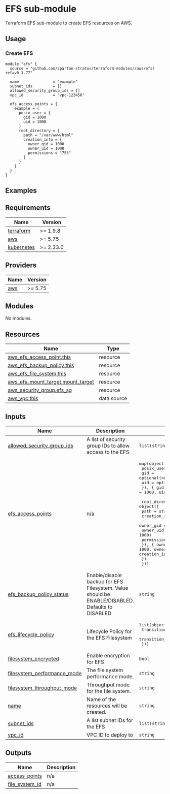 # EFS sub-module

Terraform EFS sub-module to create EFS resources on AWS.

## Usage

### Create EFS

```hcl
module "efs" {
  source = "github.com/spartan-stratos/terraform-modules//aws/efs?ref=v0.1.77"

  name               = "example"
  subnet_ids         = []
  allowed_security_group_ids = []
  vpc_id             = "vpc-123456"

  efs_access_points = {
    example = {
      posix_user = {
        gid = 1000
        uid = 1000
      }
      root_directory = {
        path = "/var/www/html"
        creation_info = {
          owner_gid = 1000
          owner_uid = 1000
          permissions = "755"
        }
      }
    }
  }
}
```

## Examples

<!-- BEGIN_TF_DOCS -->

## Requirements

| Name                                                                         | Version   |
|------------------------------------------------------------------------------|-----------|
| <a name="requirement_terraform"></a> [terraform](#requirement\_terraform)    | >= 1.9.8  |
| <a name="requirement_aws"></a> [aws](#requirement\_aws)                      | >= 5.75   |
| <a name="requirement_kubernetes"></a> [kubernetes](#requirement\_kubernetes) | >= 2.33.0 |

## Providers

| Name                                              | Version |
|---------------------------------------------------|---------|
| <a name="provider_aws"></a> [aws](#provider\_aws) | >= 5.75 |

## Modules

No modules.

## Resources

| Name                                                                                                                              | Type        |
|-----------------------------------------------------------------------------------------------------------------------------------|-------------|
| [aws_efs_access_point.this](https://registry.terraform.io/providers/hashicorp/aws/latest/docs/resources/efs_access_point)         | resource    |
| [aws_efs_backup_policy.this](https://registry.terraform.io/providers/hashicorp/aws/latest/docs/resources/efs_backup_policy)       | resource    |
| [aws_efs_file_system.this](https://registry.terraform.io/providers/hashicorp/aws/latest/docs/resources/efs_file_system)           | resource    |
| [aws_efs_mount_target.mount_target](https://registry.terraform.io/providers/hashicorp/aws/latest/docs/resources/efs_mount_target) | resource    |
| [aws_security_group.efs_sg](https://registry.terraform.io/providers/hashicorp/aws/latest/docs/resources/security_group)           | resource    |
| [aws_vpc.this](https://registry.terraform.io/providers/hashicorp/aws/latest/docs/data-sources/vpc)                                | data source |

## Inputs

| Name                                                                                                                    | Description                                                                                       | Type                                                                                                                                                                                                                                                                                                                                                                                                                                                                                                                                                                                          | Default            | Required |
|-------------------------------------------------------------------------------------------------------------------------|---------------------------------------------------------------------------------------------------|-----------------------------------------------------------------------------------------------------------------------------------------------------------------------------------------------------------------------------------------------------------------------------------------------------------------------------------------------------------------------------------------------------------------------------------------------------------------------------------------------------------------------------------------------------------------------------------------------|--------------------|:--------:|
| <a name="input_allowed_security_group_ids"></a> [allowed\_security\_group\_ids](#input\_allowed\_security\_group\_ids)  | A list of security group IDs to allow access to the EFS                                           | `list(string)`                                                                                                                                                                                                                                                                                                                                                                                                                                                                                                                                                                                | n/a                |   yes    |
| <a name="input_efs_access_points"></a> [efs\_access\_points](#input\_efs\_access\_points)                               | n/a                                                                                               | <pre>map(object({<br/>    posix_user = optional(object({<br/>      gid = optional(number, 1000)<br/>      uid = optional(number, 1000)<br/>    }), { gid = 1000, uid = 1000 })  # Default posix_user<br/><br/>    root_directory = object({<br/>      path = string<br/>      creation_info = optional(object({<br/>        owner_gid = optional(number, 1000)<br/>        owner_uid = optional(number, 1000)<br/>        permissions = optional(string, "755")<br/>      }), { owner_gid = 1000, owner_uid = 1000, permissions = "755" }) # Default creation_info<br/>    })<br/>  }))</pre> | n/a                |   yes    |
| <a name="input_efs_backup_policy_status"></a> [efs\_backup\_policy\_status](#input\_efs\_backup\_policy\_status)        | Enable/disable backup for EFS Filesystem.  Value should be ENABLE/DISABLED.  Defaults to DISABLED | `string`                                                                                                                                                                                                                                                                                                                                                                                                                                                                                                                                                                                      | `"DISABLED"`       |    no    |
| <a name="input_efs_lifecycle_policy"></a> [efs\_lifecycle\_policy](#input\_efs\_lifecycle\_policy)                      | Lifecycle Policy for the EFS Filesystem                                                           | <pre>list(object({<br/>    transition_to_ia                    = string<br/>    transition_to_primary_storage_class = string<br/>  }))</pre>                                                                                                                                                                                                                                                                                                                                                                                                                                                  | `[]`               |    no    |
| <a name="input_filesystem_encrypted"></a> [filesystem\_encrypted](#input\_filesystem\_encrypted)                        | Enable encryption for EFS                                                                         | `bool`                                                                                                                                                                                                                                                                                                                                                                                                                                                                                                                                                                                        | `true`             |    no    |
| <a name="input_filesystem_performance_mode"></a> [filesystem\_performance\_mode](#input\_filesystem\_performance\_mode) | The file system performance mode.                                                                 | `string`                                                                                                                                                                                                                                                                                                                                                                                                                                                                                                                                                                                      | `"generalPurpose"` |    no    |
| <a name="input_filesystem_throughput_mode"></a> [filesystem\_throughput\_mode](#input\_filesystem\_throughput\_mode)    | Throughput mode for the file system.                                                              | `string`                                                                                                                                                                                                                                                                                                                                                                                                                                                                                                                                                                                      | `"bursting"`       |    no    |
| <a name="input_name"></a> [name](#input\_name)                                                                          | Name of the resources will be created.                                                            | `string`                                                                                                                                                                                                                                                                                                                                                                                                                                                                                                                                                                                      | n/a                |   yes    |
| <a name="input_subnet_ids"></a> [subnet\_ids](#input\_subnet\_ids)                                                      | A list subnet IDs for the EFS                                                                     | `list(string)`                                                                                                                                                                                                                                                                                                                                                                                                                                                                                                                                                                                | n/a                |   yes    |
| <a name="input_vpc_id"></a> [vpc\_id](#input\_vpc\_id)                                                                  | VPC ID to deploy to                                                                               | `string`                                                                                                                                                                                                                                                                                                                                                                                                                                                                                                                                                                                      | n/a                |   yes    |

## Outputs

| Name                                                                               | Description |
|------------------------------------------------------------------------------------|-------------|
| <a name="output_access_points"></a> [access\_points](#output\_access\_points)      | n/a         |
| <a name="output_file_system_id"></a> [file\_system\_id](#output\_file\_system\_id) | n/a         |

<!-- END_TF_DOCS -->
